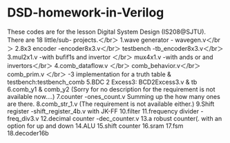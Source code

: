 # DSD-homework-in-Verilog
These codes are for the lesson Digital System Design (IS208@SJTU).</br>
There are 18 little/sub- projects.＜/br＞
1.wave generator - wavegen.v＜/br＞
2.8x3 encoder -encoder8x3.v＜/br＞
  testbench -tb_encoder8x3.v＜/br＞
3.mul2x1.v -with bufif1s and invertor ＜/br＞
  mux4x1.v -with ands or and invertors＜/br＞
4.comb_dataflow.v ＜/br＞
  comb_behavior.v＜/br＞
  comb_prim.v ＜/br＞
  -3 implementation for a truth table
  & testbench:testbench_comb
5.BDC 2 Excess3: BCD2Excess3.v & tb
6.comb_y1 & comb_y2 (Sorry for no description for the requirement is not available now....)
7.counter -ones_count.v
  Summing up the how many ones are there.
8.comb_str_1.v (The requirement is not available either.)
9.Shift register -shift_register_4b.v with JK-FF
10.filter
11.frequency divider -freq_div3.v
12.decimal counter -dec_counter.v
13.a robust counter(. with an option for up and down
14.ALU 
15.shift counter
16.sram
17.fsm
18.decoder16b


